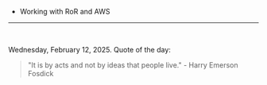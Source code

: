 - Working with RoR and AWS

---

<br>

<!-- quote_marker -->
Wednesday, February 12, 2025. Quote of the day:

> "It is by acts and not by ideas that people live." - Harry Emerson Fosdick
